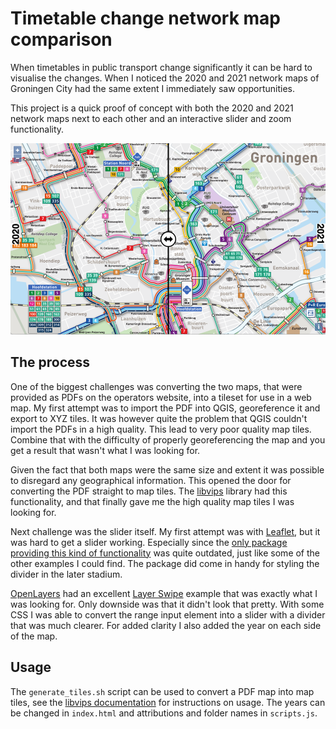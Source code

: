 # Timetable change network map comparison

When timetables in public transport change significantly it can be hard to visualise the changes.
When I noticed the 2020 and 2021 network maps of Groningen City had the same extent I immediately saw opportunities.

This project is a quick proof of concept with both the 2020 and 2021 network maps next to each other and an interactive 
slider and zoom functionality.

![Screenshot of the map](screenshot.png)

## The process
One of the biggest challenges was converting the two maps, that were provided as PDFs on the operators website, into 
a tileset for use in a web map. My first attempt was to import the PDF into QGIS, georeference it and export to XYZ tiles.
It was however quite the problem that QGIS couldn't import the PDFs in a high quality. This lead to very poor quality map
tiles. Combine that with the difficulty of properly georeferencing the map and you get a result that wasn't what I was looking for.

Given the fact that both maps were the same size and extent it was possible to disregard any geographical information.
This opened the door for converting the PDF straight to map tiles. The [libvips](https://libvips.github.io/libvips/API/current/Making-image-pyramids.md.html) 
library had this functionality, and that finally gave me the high quality map tiles I was looking for.

Next challenge was the slider itself. My first attempt was with [Leaflet](https://leafletjs.com]), but it was hard to get a
slider working. Especially since the [only package providing this kind of functionality](https://github.com/digidem/leaflet-side-by-side) was
quite outdated, just like some of the other examples I could find. The package did come in handy for styling the divider in the later stadium.

[OpenLayers](https://openlayers.org) had an excellent [Layer Swipe](https://openlayers.org/en/latest/examples/layer-swipe.html) example 
that was exactly what I was looking for. Only downside was that it didn't look that pretty. With some CSS I was able to 
convert the range input element into a slider with a divider that was much clearer. For added clarity I also added the year
on each side of the map.

## Usage
The `generate_tiles.sh` script can be used to convert a PDF map into map tiles, see the [libvips documentation](https://libvips.github.io/libvips/API/current/Making-image-pyramids.md.html) 
for instructions on usage. The years can be changed in `index.html` and attributions and folder names in `scripts.js`.